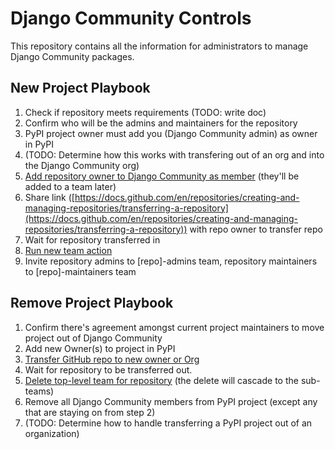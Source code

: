 # Django Community Controls
This repository contains all the information for administrators to manage
Django Community packages.


## New Project Playbook

1. Check if repository meets requirements (TODO: write doc)
2. Confirm who will be the admins and maintainers for the repository
3. PyPI project owner must add you (Django Community admin) as owner in PyPI
4. (TODO: Determine how this works with transfering out of an org and into the Django Community org)
5. [Add repository owner to Django Community as member](https://github.com/orgs/django-community/people) (they'll be added to a team later)
6. Share link ([https://docs.github.com/en/repositories/creating-and-managing-repositories/transferring-a-repository](https://docs.github.com/en/repositories/creating-and-managing-repositories/transferring-a-repository)) with repo owner to transfer repo
7. Wait for repository transferred in
8. [Run new team action](https://github.com/django-community/controls/actions/workflows/new_team.yml)
9. Invite repository admins to [repo]-admins team, repository maintainers to [repo]-maintainers team

## Remove Project Playbook

1. Confirm there's agreement amongst current project maintainers to move project out of Django Community
2. Add new Owner(s) to project in PyPI
3. [Transfer GitHub repo to new owner or Org](https://github.com/orgs/django-community/people)
4. Wait for repository to be transferred out.
5. [Delete top-level team for repository](https://github.com/orgs/django-community/teams) (the delete will cascade to the sub-teams)
6. Remove all Django Community members from PyPI project (except any that are staying on from step 2)
7. (TODO: Determine how to handle transferring a PyPI project out of an organization)
